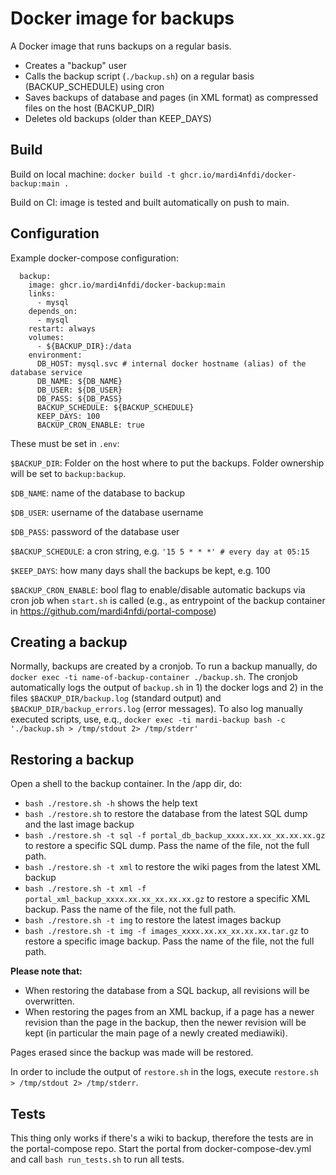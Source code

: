 Docker image for backups
========================
A Docker image that runs backups on a regular basis.

* Creates a "backup" user
* Calls the backup script (`./backup.sh`) on a regular basis (BACKUP_SCHEDULE) using cron
* Saves backups of database and pages (in XML format) as compressed files on the host (BACKUP_DIR)
* Deletes old backups (older than KEEP_DAYS)

Build
------
Build on local machine: `docker build -t ghcr.io/mardi4nfdi/docker-backup:main .`

Build on CI: image is tested and built automatically on push to main.

Configuration
-------------
Example docker-compose configuration:
```
  backup:
    image: ghcr.io/mardi4nfdi/docker-backup:main
    links:
      - mysql
    depends_on:
      - mysql
    restart: always
    volumes:
      - ${BACKUP_DIR}:/data
    environment:
      DB_HOST: mysql.svc # internal docker hostname (alias) of the database service
      DB_NAME: ${DB_NAME}
      DB_USER: ${DB_USER}
      DB_PASS: ${DB_PASS}
      BACKUP_SCHEDULE: ${BACKUP_SCHEDULE}
      KEEP_DAYS: 100
      BACKUP_CRON_ENABLE: true
```

These must be set in `.env`:

`$BACKUP_DIR`: Folder on the host where to put the backups. Folder ownership will be set to `backup:backup`.

`$DB_NAME`: name of the database to backup

`$DB_USER`: username of the database username

`$DB_PASS`: password of the database user

`$BACKUP_SCHEDULE`: a cron string, e.g. `'15 5 * * *' # every day at 05:15`

`$KEEP_DAYS`: how many days shall the backups be kept, e.g. 100

`$BACKUP_CRON_ENABLE`: bool flag to enable/disable automatic backups via cron job when `start.sh` is called (e.g., as entrypoint of the backup container in https://github.com/mardi4nfdi/portal-compose)


Creating a backup
-----------------
Normally, backups are created by a cronjob. 
To run a backup manually, do `docker exec -ti name-of-backup-container ./backup.sh`.
The cronjob automatically logs the output of `backup.sh` in 1) the docker logs and 2) in the files `$BACKUP_DIR/backup.log` (standard output) and `$BACKUP_DIR/backup_errors.log` (error messages).
To also log manually executed scripts, use, e.q.,  `docker exec -ti mardi-backup bash -c './backup.sh > /tmp/stdout 2> /tmp/stderr'`

Restoring a backup
-------------------
Open a shell to the backup container. In the /app dir, do:
* `bash ./restore.sh -h` shows the help text 
* `bash ./restore.sh` to restore the database from the latest SQL dump and the last image backup
* `bash ./restore.sh -t sql -f portal_db_backup_xxxx.xx.xx_xx.xx.xx.gz` to restore a specific SQL dump. Pass the name of the file, not the full path.
* `bash ./restore.sh -t xml` to restore the wiki pages from the latest XML backup 
* `bash ./restore.sh -t xml -f portal_xml_backup_xxxx.xx.xx_xx.xx.xx.gz` to restore a specific XML backup. Pass the name of the file, not the full path.
* `bash ./restore.sh -t img` to restore the latest images backup
* `bash ./restore.sh -t img -f images_xxxx.xx.xx_xx.xx.xx.tar.gz` to restore a specific image backup. Pass the name of the file, not the full path.

**Please note that:** 
* When restoring the database from a SQL backup, all revisions will be overwritten.
* When restoring the pages from an XML backup, if a page has a newer revision than the page in the backup, then the newer revision will be kept (in particular the main page of a newly created mediawiki).

Pages erased since the backup was made will be restored. 

In order to include the output of `restore.sh` in the logs, execute `restore.sh > /tmp/stdout 2> /tmp/stderr`.

Tests
------
This thing only works if there's a wiki to backup, therefore the tests are in the portal-compose repo. 
Start the portal from docker-compose-dev.yml and call `bash run_tests.sh` to run all tests.
